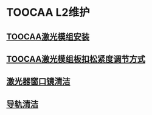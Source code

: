 ﻿---
sidebar_position: 5
sidebar_label: TOOCAA L2维护
---
# TOOCAA L2维护
## [TOOCAA激光模组安装](https://wiki.toocaa.com/toocaa-l2/Machine%20Maintenance/installation-removal-tutorial)
## [TOOCAA激光模组板扣松紧度调节方式](https://wiki.toocaa.com/toocaa-l2/Machine%20Maintenance/buckle-tightness-adjustment-method)
## [激光器窗口镜清洁](https://wiki.toocaa.com/toocaa-l2/Machine%20Maintenance/clean-laser-window-mirrors)
## [导轨清洁](https://wiki.toocaa.com/toocaa-l2/Machine%20Maintenance/clean-the-guide-rail)
